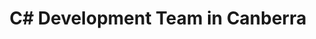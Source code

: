 ---
title: C# Development Team in Canberra
permalink: /landings/locations/canberra/developer/c-
technology: C#
location: Canberra
---